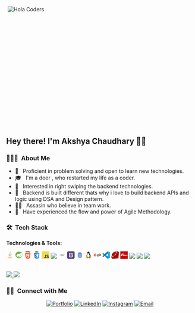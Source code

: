 <img align="right" src="https://github.com/achaudhary591/private-images/blob/main/developer.gif" alt="Hola Coders" width="500" height="350"/> 

<h2> Hey there! I'm Akshya Chaudhary 🙋‍♂️ </h2>

<h3> 👨🏻‍💻 &nbsp;About Me </h3>

- 🤔 &nbsp; Proficient in problem solving and open to learn new technologies.
- 🎓 &nbsp; I'm a doer , who restarted my life as a coder.
- 💼 &nbsp; Interested in right swiping the backend technologies.
- 🌱 &nbsp; Backend is built different thats why i love to build backend APIs and logic using DSA and Design pattern.
- 🐱‍🚀 &nbsp; Assasin who believe in team work.
- 🐾 &nbsp; Have experienced the flow and power of Agile Methodology.


<h3> 🛠 &nbsp;Tech Stack</h3>

**Technologies & Tools:** 

<code><img height="20" src="https://raw.githubusercontent.com/github/explore/80688e429a7d4ef2fca1e82350fe8e3517d3494d/topics/java/java.png"></code>
<code><img height="20" src="https://raw.githubusercontent.com/github/explore/80688e429a7d4ef2fca1e82350fe8e3517d3494d/topics/spring-boot/spring-boot.png"></code>
<code><img height="20" src="https://raw.githubusercontent.com/github/explore/80688e429a7d4ef2fca1e82350fe8e3517d3494d/topics/html/html.png"></code>
<code><img height="20" src="https://raw.githubusercontent.com/github/explore/80688e429a7d4ef2fca1e82350fe8e3517d3494d/topics/css/css.png"></code>
<code><img height="20" src="https://raw.githubusercontent.com/github/explore/80688e429a7d4ef2fca1e82350fe8e3517d3494d/topics/javascript/javascript.png"></code>
<code><img height="20" src="https://raw.githubusercontent.com/mongodb/mongo/ab34541c92e3ee679ea155b6331253a4e031d451/docs/leaf.svg"></code>
<code><img height="20" src="https://raw.githubusercontent.com/github/explore/80688e429a7d4ef2fca1e82350fe8e3517d3494d/topics/jquery/jquery.png"></code>
<code><img height="20" src="https://raw.githubusercontent.com/github/explore/80688e429a7d4ef2fca1e82350fe8e3517d3494d/topics/bootstrap/bootstrap.png"></code>
<code><img height="20" src="https://raw.githubusercontent.com/github/explore/80688e429a7d4ef2fca1e82350fe8e3517d3494d/topics/sql/sql.png"></code>
<code><img height="20" src="https://raw.githubusercontent.com/github/explore/80688e429a7d4ef2fca1e82350fe8e3517d3494d/topics/linux/linux.png"></code>
<code><img height="20" src="https://raw.githubusercontent.com/github/explore/80688e429a7d4ef2fca1e82350fe8e3517d3494d/topics/git/git.png"></code>
<code><img height="20" src="https://raw.githubusercontent.com/github/explore/80688e429a7d4ef2fca1e82350fe8e3517d3494d/topics/visual-studio-code/visual-studio-code.png"></code>
<code><img height="20" src="https://raw.githubusercontent.com/github/explore/80688e429a7d4ef2fca1e82350fe8e3517d3494d/topics/ruby/ruby.png"></code>
<code><img height="20" src="https://raw.githubusercontent.com/github/explore/80688e429a7d4ef2fca1e82350fe8e3517d3494d/topics/rails/rails.png"></code>
<code><img height="20" src="https://img.icons8.com/bubbles/344/github.png"></code>
<code><img height="20" src="https://github.com/achaudhary591/private-images/blob/main/icon_flutter.png"></code>
<code><img height="20" src="https://upload.wikimedia.org/wikipedia/commons/c/c6/Dart_logo.png"></code>
 
<br/>

<a href="https://github.com/achaudhary591">
  <img height="180em" src="https://github-readme-stats.vercel.app/api?username=achaudhary591&theme=buefy&show_icons=true" />
  <img height="180em" src="https://github-readme-stats.vercel.app/api/top-langs/?username=achaudhary591&theme=buefy&layout=compact" />
</a>

<br/>

<h3> 🤝🏻 &nbsp;Connect with Me </h3>

<p align="center">
<a href="https://www.crio.do/learn/portfolio/achaudhary591/"><img alt="Portfolio" src="https://img.shields.io/badge/Portfolio-Akshya_Chaudhary-blue?style=flat-square&logo=google-chrome"></a>
<a href="https://www.linkedin.com/in/achaudhary591/"><img alt="LinkedIn" src="https://img.shields.io/badge/LinkedIn-achaudhary591-blue?style=flat-square&logo=linkedin"></a>
<a href="https://www.instagram.com/aksh_empiricist/"><img alt="Instagram" src="https://img.shields.io/badge/Instagram-aksh_empiricist-blue?style=flat-square&logo=instagram"></a>
<a href="achaudhary591@gmail.com"><img alt="Email" src="https://img.shields.io/badge/Email-achaudhary591%40gmail.com-blue?style=flat-square&logo=gmail"></a>
</p>
